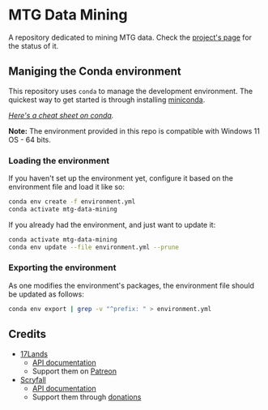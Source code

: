 # MTG Data Mining

A repository dedicated to mining MTG data. Check the [project's page](https://github.com/users/diogojapinto/projects/1/views/1) for the status of it.

## Maniging the Conda environment

This repository uses `conda` to manage the development environment. The quickest way to get started is through installing [miniconda](https://docs.conda.io/en/latest/miniconda.html).

_[Here's a cheat sheet on conda](https://docs.conda.io/projects/conda/en/4.6.0/_downloads/52a95608c49671267e40c689e0bc00ca/conda-cheatsheet.pdf)._

**Note:** The environment provided in this repo is compatible with Windows 11 OS - 64 bits.

### Loading the environment

If you haven't set up the environment yet, configure it based on the environment file and load it like so:

```bash
conda env create -f environment.yml
conda activate mtg-data-mining
```

If you already had the environment, and just want to update it:

```bash
conda activate mtg-data-mining
conda env update --file environment.yml --prune
```

### Exporting the environment

As one modifies the environment's packages, the environment file should be updated as follows:

```bash
conda env export | grep -v "^prefix: " > environment.yml
```

## Credits

- [17Lands](https://www.17lands.com/)
  - [API documentation](https://www.17lands.com/ui/)
  - Support them on [Patreon](https://www.patreon.com/17lands)
- [Scryfall](https://scryfall.com/)
  - [API documentation](https://scryfall.com/docs/api)
  - Support them through [donations](https://scryfall.com/donate)